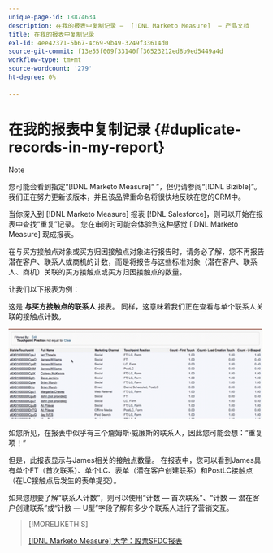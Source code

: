 ```yaml
---
unique-page-id: 18874634
description: 在我的报表中复制记录 —  [!DNL Marketo Measure]  — 产品文档
title: 在我的报表中复制记录
exl-id: 4ee42371-5b67-4c69-9b49-3249f33614d0
source-git-commit: f13e55f009f33140ff36523212ed8b9ed5449a4d
workflow-type: tm+mt
source-wordcount: '279'
ht-degree: 0%

---
```


# 在我的报表中复制记录 {#duplicate-records-in-my-report}

>[!NOTE]
>
>您可能会看到指定“[!DNL Marketo Measure]“ ”，但仍请参阅“[!DNL Bizible]”。 我们正在努力更新该版本，并且该品牌重命名将很快地反映在您的CRM中。

当你深入到 [!DNL Marketo Measure] 报表 [!DNL Salesforce]，则可以开始在报表中查找“重复”记录。 您在审阅时可能会体验到这种感觉 [!DNL Marketo Measure] 现成报表。

在与买方接触点对象或买方归因接触点对象进行报告时，请务必了解，您不再报告潜在客户、联系人或商机的计数，而是将报告与这些标准对象（潜在客户、联系人、商机）关联的买方接触点或买方归因接触点的数量。

让我们以下报表为例：

这是 **与买方接触点的联系人** 报表。 同样，这意味着我们正在查看与单个联系人关联的接触点计数。

![](assets/1.gif)

如您所见，在报表中似乎有三个詹姆斯·威廉斯的联系人，因此您可能会想：“重复项！”

但是，此报表显示与James相关的接触点数量。 在报表中，您可以看到James具有单个FT（首次联系）、单个LC、表单（潜在客户创建联系）和PostLC接触点（在LC接触点后发生的表单提交）。

如果您想要了解“联系人计数”，则可以使用“计数 — 首次联系”、“计数 — 潜在客户创建联系”或“计数 — U型”字段了解有多少个联系人进行了营销交互。

>[!MORELIKETHIS]
>
>[[!DNL Marketo Measure] 大学：股票SFDC报表](https://universityonline.marketo.com/courses/bizible-fundamentals-bizible-102/#/page/5c5cb68dfb384d0c9fb96cc4)
